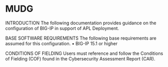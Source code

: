 # MUDG

INTRODUCTION
The following documentation provides guidance on the configuration of BIG-IP in support of APL Deployment.

BASE SOFTWARE REQUIREMENTS
The following base requirements are assumed for this configuration.
• BIG-IP 15.1 or higher

CONDITIONS OF FIELDING
Users must reference and follow the Conditions of Fielding (COF) found in the Cybersecurity Assessment Report (CAR).
